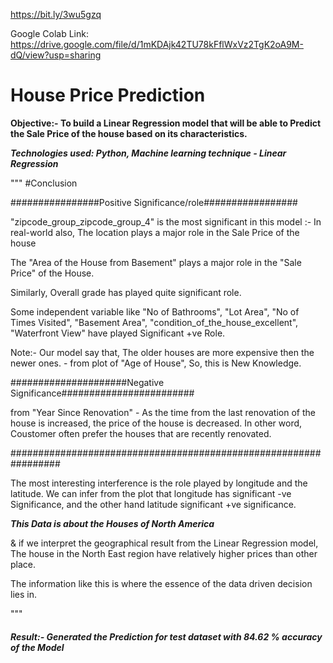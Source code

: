 https://bit.ly/3wu5gzq


Google Colab Link: https://drive.google.com/file/d/1mKDAjk42TU78kFflWxVz2TgK2oA9M-dQ/view?usp=sharing

<h1>House Price Prediction</h1>
<b>Objective:- To build a Linear Regression model that will be able to Predict the Sale Price of the house based on its characteristics.</b>

***Technologies used: Python, Machine learning technique - Linear Regression***

"""
#Conclusion

################Positive Significance/role#################

"zipcode_group_zipcode_group_4" is the most significant in this model :-
In real-world also, The location plays a major role in the Sale Price of the house


The "Area of the House from Basement" plays a major role in the "Sale Price" of the House.


Similarly, Overall grade has played quite significant role.

Some independent variable like "No of Bathrooms", "Lot Area", "No of Times Visited",
"Basement Area", "condition_of_the_house_excellent", "Waterfront View" have played Significant +ve Role.


Note:- Our model say that, The older houses are more expensive then the newer ones. - from plot of "Age of House",
So, this is New Knowledge.



#####################Negative Significance########################

from "Year Since Renovation" - As the time from the last renovation of the house is increased, the price 
of the house is decreased. In other word, Coustomer often prefer the houses that are recently renovated.

#################################################################

The most interesting interference is the role played by longitude and the latitude. We can infer from the plot
that longitude has significant -ve Significance, and the other hand latitude significant +ve significance.

***This Data is about the Houses of North America***

& if we interpret the geographical result from the Linear Regression model, The house in the North East region
have relatively higher prices than other place.

The information like this is where the essence of the data driven decision lies in.


"""

<h5>Result:- Generated the Prediction for test dataset with 84.62 % accuracy of the Model</h5>
